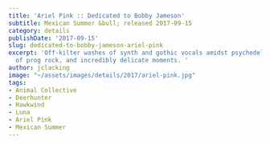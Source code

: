 ```yaml
---
title: 'Ariel Pink :: Dedicated to Bobby Jameson'
subtitle: Mexican Summer &bull; released 2017-09-15
category: details
publishDate: '2017-09-15'
slug: dedicated-to-bobby-jameson-ariel-pink
excerpt: 'Off-kilter washes of synth and gothic vocals amidst psychedelic folk, rushes
  of prog rock, and incredibly delicate moments. '
author: jclacking
image: "~/assets/images/details/2017/ariel-pink.jpg"
tags:
- Animal Collective
- Deerhunter
- Hawkwind
- Luna
- Ariel Pink
- Mexican Summer
---
```


